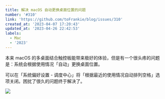 ```yaml
---
title: 解决 macOS 自动更换桌面位置的问题
number: '#310'
link: 'https://github.com/toFrankie/blog/issues/310'
created_at: '2023-04-07 17:20:43'
updated_at: '2023-04-26 22:42:53'
labels:
  - Mac
  - '2023'
---
```

本来 macOS 的多桌面结合触控板能带来极好的体验，但是有一个很头疼的问题是：系统会根据使用情况「自动」更换桌面位置。

可以在「系统偏好设置 - 调度中心」将「根据最近的使用情况自动排列空格」选项关闭。困扰了很久的问题终于解决了。

![](https://cdn.jsdelivr.net/gh/toFrankie/blog/images/1680859249023.png)
